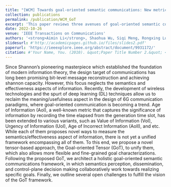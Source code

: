```yaml
---
title: "[WCM] Towards goal-oriented semantic communications: New metrics, open challenges, and future research directions"
collection: publications
permalink: /publication/WCM_GoT
excerpt: 'This paper reviews three avenues of goal-oriented semantic communications. Some potential challenges and directions are also discussed in this paper.'
date: 2022-10-26
venue: 'IEEE Transactions on Communications'
authors: '<strong>Aimin Li</strong>, Shaohua Wu, Siqi Meng, Rongxing Lu, Sumei Sun, and Qinyu Zhang, in IEEE Wireless Communications (Accepted), 2024.'
slidesurl: #'http://academicpages.github.io/files/slides2.pdf'
paperurl: 'https://ieeexplore.ieee.org/abstract/document/9931172/'
citation: #'Your Name, You. (2010). &quot;Paper Title Number 2.&quot; <i>Journal 1</i>. 1(2).'
---
```


Since Shannon’s pioneering masterpiece which established the foundation of modern information theory, the design target of communications has long been promising bit-level message reconstruction and achieving shannon capacity. However, this focus neglects the semantics and effectiveness aspects of information. Recently, the development of wireless technologies and the spurt of deep learning (DL) techniques allow us to reclaim the meaning/usefulness aspect in the design of 6G communication paradigms, where goal-oriented communication is becoming a trend. Age of Information (AoI), a well-known metric that captures the significance of information by recording the time elapsed from the generation time slot, has been extended to various variants, such as Value of Information (VoI), Urgency of Information (UoI), Age of Incorrect Information (AoII), and etc. While each of them proposes novel ways to measure the semantics/effectiveness aspect of information, there is not yet a unified framework encompassing all of them. To this end, we propose a novel tensor-based approach, the Goal-oriented Tensor (GoT), to unify them, which also allows more flexible and fine-grained goal characterizations. Following the proposed GoT, we architect a holistic goal-oriented semantic communications framework, in which semantics perception, dissemination, and control-plane decision making collaboratively work towards realizing specific goals. Finally, we outline several open challenges to fulfill the vision of the GoT framework.
